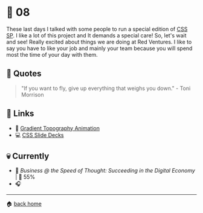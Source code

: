 # :pushpin: 08

These last days I talked with some people to run a special edition of [CSS SP](https://github.com/raphaelfabeni/css-sp). I like a lot of this project and It demands a special care! So, let's wait and see! Really excited about things we are doing at Red Ventures. I like to say you have to like your job and mainly your team because you will spend most the time of your day with them.

## :speech_balloon: Quotes

> "If you want to fly, give up everything that weighs you down." - Toni Morrison

## :link: Links

* :pencil: [Gradient Topography Animation](https://tympanus.net/codrops/2018/01/24/gradient-topography-animation/)
* :computer: [CSS Slide Decks](https://russmaxdesign.github.io/maxdesign-slides/)
 
## :skull: Currently

* :book: _Business @ the Speed of Thought: Succeeding in the Digital Economy_ | :running: 55%
* :headphones: []()

---

:house: [back home](../../../..#home)
